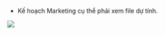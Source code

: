 
- Kế hoạch Marketing cụ thể phải xem file dự tính.

<a href = 'https://www.udemy.com/certificate/UC-0e59df58-f2f4-4b1f-8d8d-8c992d95d354/'>
<img src='./udemy certificate/1.pyspark_aws.jpg>'/>
</a>

